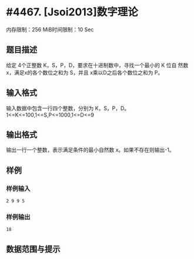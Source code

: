 # #4467. [Jsoi2013]数字理论

内存限制：256 MiB时间限制：10 Sec

## 题目描述

给定 4个正整数 K，S，P，D，要求在十进制数中，寻找一个最小的 K 位自
然数x，满足x的各个数位之和为 S，并且 x乘以D之后各个数位之和为 P。

## 输入格式

输入数据中包含一行四个整数，分别为 K，S，P，D。 
1<=K<=100,1<=S,P<=1000,1<=D<=9

## 输出格式

输出一行一个整数，表示满足条件的最小自然数 x。如果不存在则输出-1。

## 样例

### 样例输入

    
    2 9 9 5
    

### 样例输出

    
    18
    
    

## 数据范围与提示
